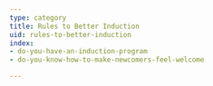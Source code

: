```yaml
---
type: category
title: Rules to Better Induction
uid: rules-to-better-induction
index:
- do-you-have-an-induction-program
- do-you-know-how-to-make-newcomers-feel-welcome

---
```

<p>​​​​​​​​​<br></p>


